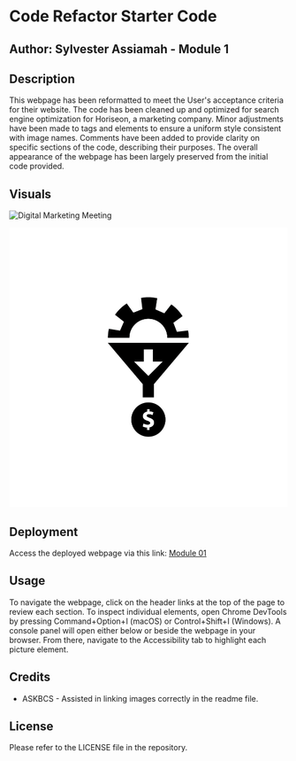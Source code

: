 # Code Refactor Starter Code 
## Author: Sylvester Assiamah - Module 1 

## Description

This webpage has been reformatted to meet the User's acceptance criteria for their website. The code has been cleaned up and optimized for search engine optimization for Horiseon, a marketing company. Minor adjustments have been made to tags and elements to ensure a uniform style consistent with image names. Comments have been added to provide clarity on specific sections of the code, describing their purposes. The overall appearance of the webpage has been largely preserved from the initial code provided.

## Visuals

![Digital Marketing Meeting](assets/images/digital-marketing-meeting.jpg)

![Lead Generation](assets/images/lead-generation.png)

## Deployment

Access the deployed webpage via this link: [Module 01](https://assiamahs.github.io/code_refactor/)

## Usage

To navigate the webpage, click on the header links at the top of the page to review each section. To inspect individual elements, open Chrome DevTools by pressing Command+Option+I (macOS) or Control+Shift+I (Windows). A console panel will open either below or beside the webpage in your browser. From there, navigate to the Accessibility tab to highlight each picture element.

## Credits

- ASKBCS - Assisted in linking images correctly in the readme file.

## License

Please refer to the LICENSE file in the repository.
